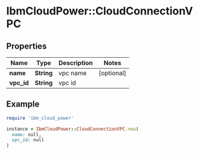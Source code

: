 # IbmCloudPower::CloudConnectionVPC

## Properties

| Name | Type | Description | Notes |
| ---- | ---- | ----------- | ----- |
| **name** | **String** | vpc name | [optional] |
| **vpc_id** | **String** | vpc id |  |

## Example

```ruby
require 'ibm_cloud_power'

instance = IbmCloudPower::CloudConnectionVPC.new(
  name: null,
  vpc_id: null
)
```

